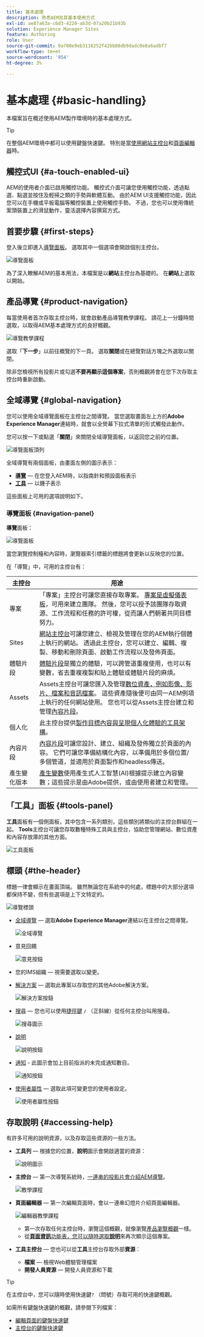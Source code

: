 ```yaml
---
title: 基本處理
description: 熟悉AEM及其基本使用方式
exl-id: ae87a63a-c6d3-4220-ab3d-07a20b21b93b
solution: Experience Manager Sites
feature: Authoring
role: User
source-git-commit: 9a700e9eb3116252f42bb08db9dadc0e8a6adbf7
workflow-type: tm+mt
source-wordcount: '954'
ht-degree: 3%

---
```



# 基本處理 {#basic-handling}

本檔案旨在概述使用AEM製作環境時的基本處理方式。

>[!TIP]
>
>在整個AEM環境中都可以使用鍵盤快速鍵。 特別是當[使用網站主控台](/help/sites-cloud/authoring/sites-console/keyboard-shortcuts.md)和[頁面編輯器](/help/sites-cloud/authoring/page-editor/keyboard-shortcuts.md)時。

## 觸控式UI {#a-touch-enabled-ui}

AEM的使用者介面已啟用觸控功能。 觸控式介面可讓您使用觸控功能，透過點選、點選並按住及輕掃之類的手勢與軟體互動。 由於AEM UI支援觸控功能，因此您可以在手機或平板電腦等觸控裝置上使用觸控手勢。 不過，您也可以使用傳統案頭裝置上的滑鼠動作，靈活選擇內容撰寫方式。

## 首要步驟 {#first-steps}

登入後立即進入[導覽面板](#navigation-panel)。 選取其中一個選項會開啟個別主控台。

![導覽面板](assets/basic-handling-navigation.png)

為了深入瞭解AEM的基本用法，本檔案是以&#x200B;**網站**&#x200B;主控台為基礎的。 在&#x200B;**網站**&#x200B;上選取以開始。

## 產品導覽 {#product-navigation}

每當使用者首次存取主控台時，就會啟動產品導覽教學課程。 請花上一分鐘時間選取，以取得AEM基本處理方式的良好概觀。

![導覽教學課程](assets/basic-handling-tutorial.png)

選取「**下一步**」以前往概覽的下一頁。 選取&#x200B;**關閉**&#x200B;或在總覽對話方塊之外選取以關閉。

除非您檢視所有投影片或勾選&#x200B;**不要再顯示這個專案**，否則概觀將會在您下次存取主控台時重新啟動。

## 全域導覽 {#global-navigation}

您可以使用全域導覽面板在主控台之間導覽。 當您選取畫面左上方的&#x200B;**Adobe Experience Manager**&#x200B;連結時，就會以全熒幕下拉式清單的形式觸發此動作。

您可以按一下或點選「**關閉**」來關閉全域導覽面板，以返回您之前的位置。

![導覽面板頂列](assets/basic-handling-navigation-options.png)

全域導覽有兩個面板，由畫面左側的圖示表示：

* **[導覽](#navigation-panel)** — 在您登入AEM時，以指南針和預設面板表示
* **[工具](#tools-panel)** — 以錘子表示

這些面板上可用的選項說明如下。

### 導覽面板 {#navigation-panel}

**導覽**&#x200B;面板：

![導覽面板](assets/basic-handling-navigation.png)

當您瀏覽控制檯和內容時，瀏覽器索引標籤的標題將會更新以反映您的位置。

在「導覽」中，可用的主控台有：

| 主控台 | 用途 |
|---|---|
| 專案 | 「專案」主控台可讓您直接存取專案。 [專案是虛擬儀表板](/help/sites-cloud/authoring/projects/overview.md)，可用來建立團隊。 然後，您可以授予該團隊存取資源、工作流程和任務的許可權，從而讓人們朝著共同目標努力。 |
| Sites | [網站主控台](/help/sites-cloud/authoring/sites-console/introduction.md)可讓您建立、檢視及管理在您的AEM執行個體上執行的網站。 透過此主控台，您可以建立、編輯、複製、移動和刪除頁面、啟動工作流程以及發佈頁面。 |
| 體驗片段 | [體驗片段](/help/sites-cloud/authoring/fragments/content-fragments.md)是獨立的體驗，可以跨管道重複使用，也可以有變數，省去重複複製和貼上體驗或體驗片段的麻煩。 |
| Assets | Assets主控台可讓您匯入及管理[數位資產，例如影像、影片、檔案和音訊檔案](/help/assets/overview.md)。 這些資產隨後便可由同一AEM例項上執行的任何網站使用。 您也可以從Assets主控台建立和管理[內容片段](/help/assets/content-fragments/content-fragments.md)。 |
| 個人化 | 此主控台提供[製作目標內容與呈現個人化體驗的工具架構](/help/sites-cloud/authoring/personalization/overview.md)。 |
| 內容片段 | [內容片段](/help/sites-cloud/administering/content-fragments/overview.md)可讓您設計、建立、組織及發佈獨立於頁面的內容。 它們可讓您準備結構化內容，以準備用於多個位置/多個管道，並適用於頁面製作和headless傳送。 |
| 產生變化版本 | [產生變數](/help/generative-ai/generate-variations.md)使用產生式人工智慧(AI)根據提示建立內容變數；這些提示是由Adobe提供，或由使用者建立和管理。 |

## 「工具」面板 {#tools-panel}

**工具**&#x200B;面板有一個側面板，其中包含一系列類別，這些類別將類似的主控台群組在一起。 **Tools**&#x200B;主控台可讓您存取數種特殊工具與主控台，協助您管理網站、數位資產和內容存放庫的其他方面。

![工具面板](assets/basic-handling-tools.png)

## 標頭 {#the-header}

標題一律會顯示在畫面頂端。 雖然無論您在系統中的何處，標題中的大部分選項都保持不變，但有些選項是上下文特定的。

![導覽標頭](/help/sites-cloud/authoring/assets/basic-handling-navigation-bar.png)

* [全域導覽](#global-navigation) — 選取&#x200B;**Adobe Experience Manager**&#x200B;連結以在主控台之間導覽。

  ![全域導覽](/help/sites-cloud/authoring/assets/basic-handling-global-navigation.png)

* 意見回饋

  ![意見按鈕](/help/sites-cloud/authoring/assets/basic-handling-feedback.png)

* 您的IMS組織 — 視需要選取以變更。

* [解決方案](https://www.adobe.com/experience-cloud.html) — 選取此專案以存取您的其他Adobe解決方案。

  ![解決方案按鈕](/help/sites-cloud/authoring/assets/basic-handling-solutions.png)

* [搜尋](/help/sites-cloud/authoring/search.md) — 您也可以使用[捷徑鍵](/help/sites-cloud/authoring/sites-console/keyboard-shortcuts.md) `/` （正斜線）從任何主控台叫用搜尋。

  ![搜尋圖示](/help/sites-cloud/authoring/assets/basic-handling-search-icon.png)

* [說明](#accessing-help)

  ![說明按鈕](/help/sites-cloud/authoring/assets/basic-handling-help-icon.png)

* [通知](/help/sites-cloud/authoring/inbox.md) -   此圖示會加上目前指派的未完成通知數目。

  ![通知按鈕](/help/sites-cloud/authoring/assets/basic-handling-notifications.png)

* [使用者屬性](/help/sites-cloud/authoring/account-environment.md) — 選取此項可變更您的使用者設定。

  ![使用者屬性按鈕](/help/sites-cloud/authoring/assets/basic-handling-user-properties.png)

## 存取說明 {#accessing-help}

有許多可用的說明資源，以及存取這些資源的一些方法。

* **工具列** — 根據您的位置，**說明**&#x200B;圖示會開啟適當的資源：

  ![說明圖示](assets/basic-handling-help.png)

* **主控台** — 第一次導覽系統時，[一連串的投影片會介紹AEM導覽](#product-navigation)。

  ![教學課程](assets/basic-handling-console-tutorial.png)

* **頁面編輯器** — 第一次編輯頁面時，會以一連串幻燈片介紹頁面編輯器。

  ![編輯器教學課程](assets/basic-handling-editor-tutorial.png)

   * 第一次存取任何主控台時，瀏覽這個概觀，就像瀏覽[產品瀏覽概觀](#product-navigation)一樣。
   * 從&#x200B;[**頁面資訊**&#x200B;功能表，您可以隨時選取&#x200B;**說明**](#accessing-help)&#x200B;來再次顯示這個專案。

* **工具主控台** — 您也可以從&#x200B;**工具**&#x200B;主控台存取外部&#x200B;**資源**：

   * **檔案** — 檢視Web體驗管理檔案
   * **開發人員資源** — 開發人員資源和下載

>[!TIP]
>
>在主控台中，您可以隨時使用快速鍵`?` （問號）存取可用的快速鍵概觀。
>
>如需所有鍵盤快速鍵的概觀，請參閱下列檔案：
>
>* [編輯頁面的鍵盤快速鍵](/help/sites-cloud/authoring/page-editor/keyboard-shortcuts.md)
>* [主控台的鍵盤快速鍵](/help/sites-cloud/authoring/sites-console/keyboard-shortcuts.md)
